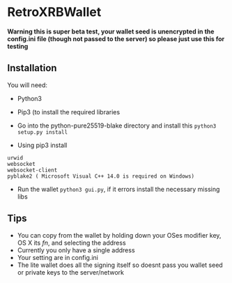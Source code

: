 # RetroXRBWallet

**Warning this is super beta test, your wallet seed is unencrypted in the config.ini file (though not passed to the server) so please just use this for testing**

## Installation

You will need:
* Python3
* Pip3 (to install the required libraries


* Go into the python-pure25519-blake directory and install this `python3 setup.py install`
* Using pip3 install
```
urwid
websocket
websocket-client
pyblake2 ( Microsoft Visual C++ 14.0 is required on Windows)
```
* Run the wallet `python3 gui.py`, if it errors install the necessary missing libs


## Tips
* You can copy from the wallet by holding down your OSes modifier key, OS X its *fn*, and selecting the address
* Currently you only have a single address
* Your setting are in config.ini
* The lite wallet does all the signing itself so doesnt pass you wallet seed or private keys to the server/network

